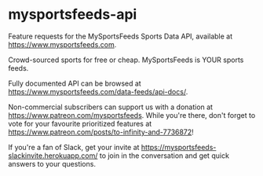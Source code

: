 # mysportsfeeds-api
Feature requests for the MySportsFeeds Sports Data API, available at https://www.mysportsfeeds.com.

Crowd-sourced sports for free or cheap.  MySportsFeeds is YOUR sports feeds.

Fully documented API can be browsed at https://www.mysportsfeeds.com/data-feeds/api-docs/.

Non-commercial subscribers can support us with a donation at https://www.patreon.com/mysportsfeeds.
While you're there, don't forget to vote for your favourite prioritized features at https://www.patreon.com/posts/to-infinity-and-7736872!

If you're a fan of Slack, get your invite at https://mysportsfeeds-slackinvite.herokuapp.com/ to join in the conversation and get quick answers to your questions.

